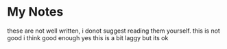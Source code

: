 # My Notes

these are not well written, i donot suggest reading them yourself. 
this is not good i think good enough yes
this is a bit laggy but its ok
